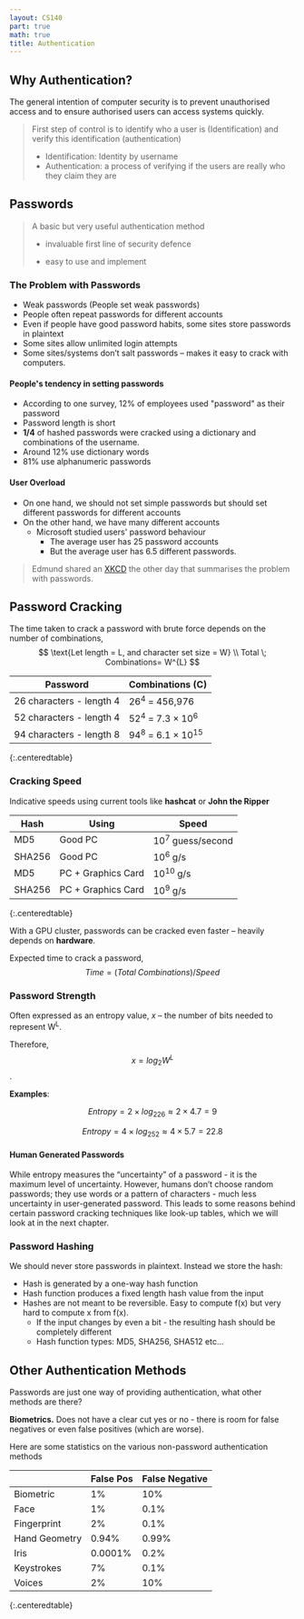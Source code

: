 ```yaml
---
layout: CS140
part: true
math: true
title: Authentication
---
```


## Why Authentication?

The general intention of computer security is to prevent unauthorised access and to ensure authorised users can access systems quickly.

> First step of control is to identify who a user is (Identification) and verify this identification (authentication)
>
> - Identification: Identity by username
> - Authentication: a process of verifying if the users are really who they claim they are

## Passwords

> A basic but very useful authentication method
>
> - invaluable first line of security defence
>
> - easy to use and implement


### The Problem with Passwords

- Weak passwords (People set weak passwords)
- People often repeat passwords for different accounts
- Even if people have good password habits, some sites store passwords in plaintext
- Some sites allow unlimited login attempts
- Some sites/systems don’t salt passwords – makes it easy to crack with computers.

#### People's tendency in setting passwords

- According to one survey, 12% of employees used "password" as their password
- Password length is short 
- **1/4** of hashed passwords were cracked using a dictionary and combinations of the username. 
- Around 12% use dictionary words
- 81% use alphanumeric passwords

#### User Overload

- On one hand, we should not set simple passwords but should set different passwords for different accounts
- On the other hand, we have many different accounts
  - Microsoft studied users' password behaviour
    - The average user has 25 password accounts
    - But the average user has 6.5 different passwords.

<blockquote class="extra" markdown="span">
    Edmund shared an <a href="https://xkcd.com/936/">XKCD</a> the other day that summarises the problem with passwords.
</blockquote>

## Password Cracking

The time taken to crack a password with brute force depends on the number of combinations,
$$
\text{Let length = L, and character set size = W} \\
Total \; Combinations= W^{L}
$$

| Password                 | Combinations (C)                             |
| ------------------------ | -------------------------------------------- |
| 26 characters - length 4 | 26<sup>4</sup> = 456,976                     |
| 52 characters - length 4 | 52<sup>4</sup> = 7.3 &times; 10<sup>6</sup>  |
| 94 characters - length 8 | 94<sup>8</sup> = 6.1 &times; 10<sup>15</sup> |
{:.centeredtable}

### Cracking Speed

Indicative speeds using current tools like **hashcat** or **John the Ripper**

| Hash   | Using              | Speed                       |
| ------ | ------------------ | --------------------------- |
| MD5    | Good PC            | 10<sup>7</sup> guess/second |
| SHA256 | Good PC            | 10<sup>6</sup> g/s          |
| MD5    | PC + Graphics Card | 10<sup>10</sup> g/s         |
| SHA256 | PC + Graphics Card | 10<sup>9</sup> g/s          |
{:.centeredtable}

With a GPU cluster, passwords can be cracked even faster – heavily depends on **hardware**.

Expected time to crack a password, $$Time = (Total\; Combinations)/Speed$$

### Password Strength

Often expressed as an entropy value, *x* – the number of bits needed to represent W<sup>L</sup>. 

Therefore, $$x = log_2W^L$$.

**Examples**: 

$$Entropy = 2 \times log_226 \approx 2 \times 4.7 = 9$$

$$Entropy = 4 \times log_252 \approx 4\times 5.7 = 22.8$$

#### Human Generated Passwords

While entropy measures the “uncertainty” of a password - it is the maximum level of uncertainty. However, humans don’t choose random passwords; they use words or a pattern of characters - much less uncertainty in user-generated password. This leads to some reasons behind certain password cracking techniques like look-up tables, which we will look at in the next chapter. 

### Password Hashing

We should never store passwords in plaintext. Instead we store the hash:

- Hash is generated by a one-way hash function
- Hash function produces a fixed length hash value from the input
- Hashes are not meant to be reversible. Easy to compute f(x) but very hard to compute x from f(x). 
  - If the input changes by even a bit - the resulting hash should be completely different
  - Hash function types: MD5, SHA256, SHA512 etc...

## Other Authentication Methods

Passwords are just one way of providing authentication, what other methods are there?

**Biometrics.** Does not have a clear cut yes or no - there is room for false negatives or even false positives (which are worse).

Here are some statistics on the various  non-password authentication methods 

|               | False Pos | False Negative |
| ------------- | --------- | -------------- |
| Biometric     | 1%        | 10%            |
| Face          | 1%        | 0.1%           |
| Fingerprint   | 2%        | 0.1%           |
| Hand Geometry | 0.94%     | 0.99%          |
| Iris          | 0.0001%   | 0.2%           |
| Keystrokes    | 7%        | 0.1%           |
| Voices        | 2%        | 10%            |
{:.centeredtable}	